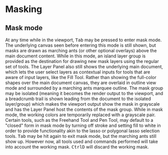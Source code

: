# Masking

## Mask mode

At any time while in the viewport, <kbd>Tab</kbd> may be pressed to enter mask mode. The underlying canvas seen before entering this mode is still shown, but masks are drawn as marching ants (or other optional overlays) above the main document content. While in this mode, an island layer group is provided as the destination for drawing new mask layers using the regular set of tools. The Layer Panel also still shows the underlying main document, which lets the user select layers as contextual inputs for tools that are aware of input layers, like the Fill Tool. Rather than showing the full-color shapes over the main document canvas, they are overlaid in outline view mode and surrounded by a marching ants marquee outline. The mask group may be isolated (meaning it becomes the render output to the viewport, and a breadcrumb trail is shown leading from the document to the isolated layer/group) which makes the viewport output show the mask in grayscale and has the Layer Panel host the contents of the mask group. While in mask mode, the working colors are temporarily replaced with a grayscale pair. Certain tools, such as the Freehand Tool and Pen Tool, may default to a "closed" form in mask mode by turning off stroke and setting fill to white in order to provide functionality akin to the lasso or polygonal lasso selection tools. <kbd>Tab</kbd> may be hit again to exit mask mode, but the marching ants still show up. However now, all tools used and commands performed will take into account the working mask. <kbd>Ctrl</kbd><kbd>D</kbd> will discard the working mask.
